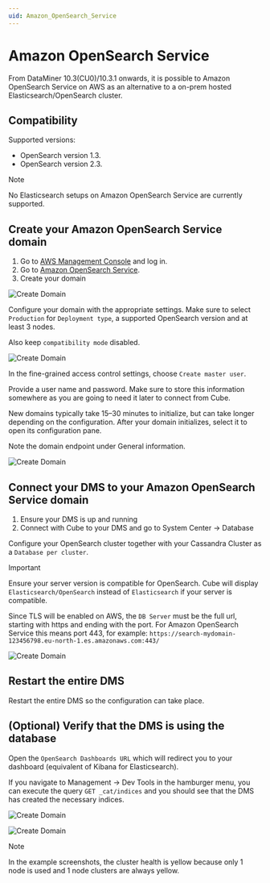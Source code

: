 ```yaml
---
uid: Amazon_OpenSearch_Service
---
```


# Amazon OpenSearch Service

From DataMiner 10.3(CU0)/10.3.1 onwards, it is possible to Amazon OpenSearch Service on AWS as an alternative to a on-prem hosted Elasticsearch/OpenSearch cluster.

## Compatibility

Supported versions:

- OpenSearch version 1.3.
- OpenSearch version 2.3.

> [!NOTE]
> No Elasticsearch setups on Amazon OpenSearch Service are currently supported.

## Create your Amazon OpenSearch Service domain

1. Go to [AWS Management Console](https://aws.amazon.com/console/) and log in.
1. Go to [Amazon OpenSearch Service](https://aws.amazon.com/opensearch-service/).
1. Create your domain

![Create Domain](~/user-guide/images/Amazon_OpenSearch_CreateDomain.png)

Configure your domain with the appropriate settings.
Make sure to select `Production` for `Deployment type`, a supported OpenSearch version and at least 3 nodes.

Also keep `compatibility mode` disabled.

![Create Domain](~/user-guide/images/Amazon_OpenSearch_DeploymentType.png)

In the fine-grained access control settings, choose `Create master user`.

Provide a user name and password. Make sure to store this information somewhere as you are going to need it later to connect from Cube.

New domains typically take 15–30 minutes to initialize, but can take longer depending on the configuration. After your domain initializes, select it to open its configuration pane.

Note the domain endpoint under General information.

![Create Domain](~/user-guide/images/Amazon_OpenSearch_DomainEndpoint.png)

## Connect your DMS to your Amazon OpenSearch Service domain

1. Ensure your DMS is up and running
1. Connect with Cube to your DMS and go to System Center -> Database

Configure your OpenSearch cluster together with your Cassandra Cluster as a `Database per cluster`.

> [!IMPORTANT]
> Ensure your server version is compatible for OpenSearch. Cube will display `Elasticsearch/OpenSearch` instead of `Elasticsearch` if your server is compatible.
>
> Since TLS will be enabled on AWS, the `DB Server` must be the full url, starting with https and ending with the port. For Amazon OpenSearch Service this means port 443, for example: `https://search-mydomain-123456798.eu-north-1.es.amazonaws.com:443/`

![Create Domain](~/user-guide/images/Amazon_OpenSearch_CubeConfig.png)

## Restart the entire DMS

Restart the entire DMS so the configuration can take place.

## (Optional) Verify that the DMS is using the database

Open the `OpenSearch Dashboards URL` which will redirect you to your dashboard (equivalent of Kibana for Elasticsearch).

If you navigate to Management -> Dev Tools in the hamburger menu, you can execute the query `GET _cat/indices` and you should see that the DMS has created the necessary indices.

![Create Domain](~/user-guide/images/Amazon_OpenSearch_DevTools.png)

![Create Domain](~/user-guide/images/Amazon_OpenSearch_CatIndices.png)

> [!NOTE]
> In the example screenshots, the cluster health is yellow because only 1 node is used and 1 node clusters are always yellow.
